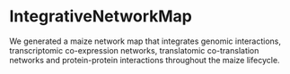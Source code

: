 # IntegrativeNetworkMap
We generated a maize network map that integrates genomic interactions, transcriptomic co-expression networks, translatomic co-translation networks and protein-protein interactions throughout the maize lifecycle.
